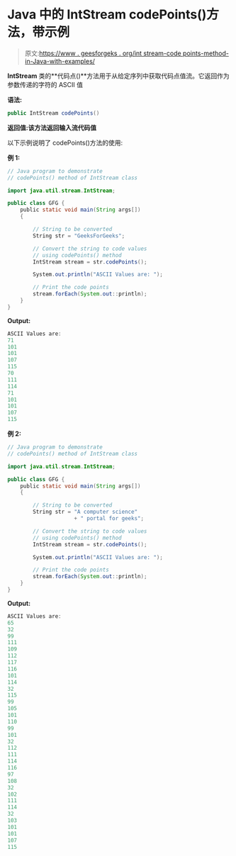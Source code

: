 # Java 中的 IntStream codePoints()方法，带示例

> 原文:[https://www . geesforgeks . org/int stream-code points-method-in-Java-with-examples/](https://www.geeksforgeeks.org/intstream-codepoints-method-in-java-with-examples/)

**IntStream** 类的**代码点()**方法用于从给定序列中获取代码点值流。它返回作为参数传递的字符的 ASCII 值

**语法:**

```java
public IntStream codePoints()
```

**返回值:**该方法返回**输入流代码值**

以下示例说明了 codePoints()方法的使用:

**例 1:**

```java
// Java program to demonstrate
// codePoints() method of IntStream class

import java.util.stream.IntStream;

public class GFG {
    public static void main(String args[])
    {

        // String to be converted
        String str = "GeeksForGeeks";

        // Convert the string to code values
        // using codePoints() method
        IntStream stream = str.codePoints();

        System.out.println("ASCII Values are: ");

        // Print the code points
        stream.forEach(System.out::println);
    }
}
```

**Output:**

```java
ASCII Values are: 
71
101
101
107
115
70
111
114
71
101
101
107
115

```

**例 2:**

```java
// Java program to demonstrate
// codePoints() method of IntStream class

import java.util.stream.IntStream;

public class GFG {
    public static void main(String args[])
    {

        // String to be converted
        String str = "A computer science"
                     + " portal for geeks";

        // Convert the string to code values
        // using codePoints() method
        IntStream stream = str.codePoints();

        System.out.println("ASCII Values are: ");

        // Print the code points
        stream.forEach(System.out::println);
    }
}
```

**Output:**

```java
ASCII Values are: 
65
32
99
111
109
112
117
116
101
114
32
115
99
105
101
110
99
101
32
112
111
114
116
97
108
32
102
111
114
32
103
101
101
107
115

```